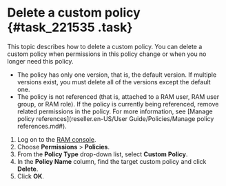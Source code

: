 # Delete a custom policy {#task_221535 .task}

This topic describes how to delete a custom policy. You can delete a custom policy when permissions in this policy change or when you no longer need this policy.

-   The policy has only one version, that is, the default version. If multiple versions exist, you must delete all of the versions except the default one.
-   The policy is not referenced \(that is, attached to a RAM user, RAM user group, or RAM role\). If the policy is currently being referenced, remove related permissions in the policy. For more information, see [Manage policy references](reseller.en-US/User Guide/Policies/Manage policy references.md#).

1.   Log on to the [RAM console](https://partners-intl.console.aliyun.com/#/ram). 
2.   Choose **Permissions** \> **Policies**. 
3.   From the **Policy Type** drop-down list, select **Custom Policy**. 
4.   In the **Policy Name** column, find the target custom policy and click **Delete**. 
5.   Click **OK**. 

